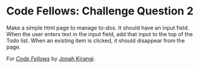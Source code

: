 # Code Fellows: Challenge Question 2

Make a simple html page to manage to-dos. It should have an input field. When the user enters text in the input field, add that input to the top of the Todo list. When an existing item is clicked, it should disappear from the page.

For
[*Code Fellows*](https://www.codefellows.org/)
by [Jonah Kirangi](http://www.jonahkirangi.com/).